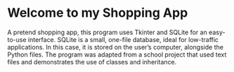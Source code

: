 # Welcome to my Shopping App

A pretend shopping app, this program uses Tkinter and SQLite for an easy-to-use interface. SQLite is a small, one-file database, ideal for low-traffic applications. In this case, it is stored on the user’s computer, alongside the Python files. The program was adapted from a school project that used text files and demonstrates the use of classes and inheritance.

